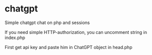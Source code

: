 # chatgpt
Simple chatgpt chat on php and sessions

If you need simple HTTP-authorization, you can uncomment string in index.php

First get api key and paste him in ChatGPT object in head.php